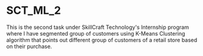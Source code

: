 # SCT_ML_2
This is the second task under SkillCraft Technology's Internship program where I have segmented group of customers using K-Means Clustering algorithm that points out different group of customers of a retail store based on their purchase.
